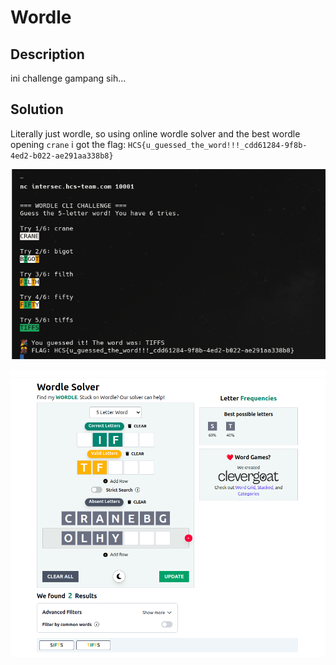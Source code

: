 # Wordle

## Description

ini challenge gampang sih...

## Solution

Literally just wordle, so using online wordle solver and the best wordle opening `crane` i got the flag: `HCS{u_guessed_the_word!!!_cdd61284-9f8b-4ed2-b022-ae291aa338b8}`

![solve](./solve.png)

![solver](./solver.png)
